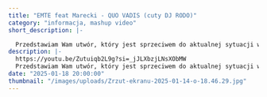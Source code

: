 ```yaml
---
title: "EMTE feat Marecki - QUO VADIS (cuty DJ RODO)"
category: "informacja, mashup video"
short_description: |-

  Przedstawiam Wam utwór, który jest sprzeciwem do aktualnej sytuacji w Polsce. Bez względu na stronę polityczną, jesteśmy dymani, okłamywani, skłócani. Jako społeczeństwo z taką historią powinniśmy się temu sprzeciwiać i iść ramię w ramię, by pokazać, że żadni politycy, lobbyści czy inne tego typu osobniki, nigdy nie odbiorą nam tego, za co walczyli nasi przodkowie.
description: |-
  https://youtu.be/Zutuiqb2L9g?si=_jJLXbzjLNsXObMW
  Przedstawiam Wam utwór, który jest sprzeciwem do aktualnej sytuacji w Polsce. Bez względu na stronę polityczną, jesteśmy dymani, okłamywani, skłócani. Jako społeczeństwo z taką historią powinniśmy się temu sprzeciwiać i iść ramię w ramię, by pokazać, że żadni politycy, lobbyści czy inne tego typu osobniki, nigdy nie odbiorą nam tego, za co walczyli nasi przodkowie.
date: "2025-01-18 20:00:00"
thumbnail: "/images/uploads/Zrzut-ekranu-2025-01-14-o-18.46.29.jpg"
---
```

